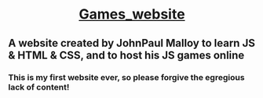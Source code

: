 # <p align = "center"> [Games_website](https://randomguy70.github.io/games_website/) </p>
## A website created by JohnPaul Malloy to learn JS & HTML & CSS, and to host his JS games online
### This is my first website ever, so please forgive the egregious lack of content!